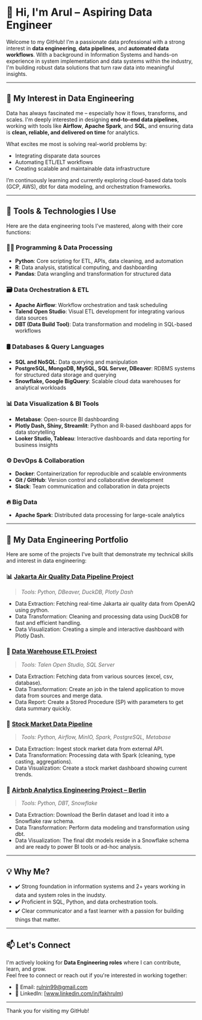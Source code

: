 # 👋 Hi, I'm Arul – Aspiring Data Engineer

Welcome to my GitHub! I'm a passionate data professional with a strong interest in **data engineering**, **data pipelines**, and **automated data workflows**. With a background in Information Systems and hands-on experience in system implementation and data systems within the industry, I'm building robust data solutions that turn raw data into meaningful insights.

---

## 🚀 My Interest in Data Engineering

Data has always fascinated me – especially how it flows, transforms, and scales. I'm deeply interested in designing **end-to-end data pipelines**, working with tools like **Airflow**, **Apache Spark**, and **SQL**, and ensuring data is **clean, reliable, and delivered on time** for analytics.

What excites me most is solving real-world problems by:
- Integrating disparate data sources
- Automating ETL/ELT workflows
- Creating scalable and maintainable data infrastructure

I’m continuously learning and currently exploring cloud-based data tools (GCP, AWS), dbt for data modeling, and orchestration frameworks.

---

## 🧰 Tools & Technologies I Use

Here are the data engineering tools I’ve mastered, along with their core functions:

### 🧑‍💻 Programming & Data Processing
- **Python**: Core scripting for ETL, APIs, data cleaning, and automation
- **R**: Data analysis, statistical computing, and dashboarding
- **Pandas**: Data wrangling and transformation for structured data

### 🗃️ Data Orchestration & ETL
- **Apache Airflow**: Workflow orchestration and task scheduling
- **Talend Open Studio**: Visual ETL development for integrating various data sources
- **DBT (Data Build Tool)**: Data transformation and modeling in SQL-based workflows

### 🛢️ Databases & Query Languages
- **SQL and NoSQL**: Data querying and manipulation
- **PostgreSQL, MongoDB, MySQL, SQL Server, DBeaver**: RDBMS systems for structured data storage and querying
- **Snowflake, Google BigQuery**: Scalable cloud data warehouses for analytical workloads

### 📊 Data Visualization & BI Tools
- **Metabase**: Open-source BI dashboarding
- **Plotly Dash, Shiny, Streamlit**: Python and R-based dashboard apps for data storytelling
- **Looker Studio, Tableau**: Interactive dashboards and data reporting for business insights

### ⚙️ DevOps & Collaboration
- **Docker**: Containerization for reproducible and scalable environments
- **Git / GitHub**: Version control and collaborative development
- **Slack**: Team communication and collaboration in data projects

### 🔥 Big Data
- **Apache Spark**: Distributed data processing for large-scale analytics

---

## 🧰 My Data Engineering Portfolio

Here are some of the projects I've built that demonstrate my technical skills and interest in data engineering:

### 📊 [Jakarta Air Quality Data Pipeline Project](https://github.com/rulnin/Air-Quality-App)
> *Tools: Python, DBeaver, DuckDB, Plotly Dash*

- Data Extraction: Fetching real-time Jakarta air quality data from OpenAQ using python.
- Data Transformation: Cleaning and processing data using DuckDB for fast and efficient handling.
- Data Visualization: Creating a simple and interactive dashboard with Plotly Dash.
  
### 🧹 [Data Warehouse ETL Project](https://github.com/rulnin/Data-Engineer-IDXPartners)
> *Tools: Talen Open Studio, SQL Server*

- Data Extraction: Fetching data from various sources (excel, csv, database).
- Data Transformation: Create an job in the talend application to move data from sources and merge data.
- Data Report: Create a Stored Procedure (SP) with parameters to get data summary quickly.

### 📁 [Stock Market Data Pipeline](https://github.com/rulnin/Stock-Market-Pipeline)
> *Tools: Python, Airflow, MinIO, Spark, PostgreSQL, Metabase*

- Data Extraction: Ingest stock market data from external API.
- Data Transformation: Processing data with Spark (cleaning, type casting, aggregations).
- Data Visualization: Create a stock market dashboard showing current trends.

### 📁 [Airbnb Analytics Engineering Project – Berlin](https://github.com/rulnin/Analytics-Engineering-AIRBNB)
> *Tools: Python, DBT, Snowflake*

- Data Extraction: Download the Berlin dataset and load it into a Snowflake raw schema.
- Data Transformation: Perform data modeling and transformation using dbt.
- Data Visualization: The final dbt models reside in a Snowflake schema and are ready to power BI tools or ad-hoc analysis.

---

## 💡 Why Me?

- ✔️ Strong foundation in information systems and 2+ years working in data and system roles in the inudsty.
- ✔️ Proficient in SQL, Python, and data orchestration tools.
- ✔️ Clear communicator and a fast learner with a passion for building things that matter.

---

## 📫 Let's Connect

I'm actively looking for **Data Engineering roles** where I can contribute, learn, and grow.  
Feel free to connect or reach out if you're interested in working together:

- 📧 Email: rulnin99@gmail.com  
- 🔗 LinkedIn: [www.linkedin.com/in/fakhrulm)

---

Thank you for visiting my GitHub!
